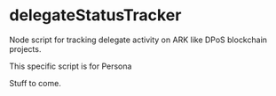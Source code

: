 # delegateStatusTracker

Node script for tracking delegate activity on ARK like DPoS blockchain projects. 

This specific script is for Persona

Stuff to come.

